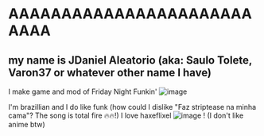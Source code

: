 # AAAAAAAAAAAAAAAAAAAAAAAAAAA

## my name is JDaniel Aleatorio (aka: Saulo Tolete, Varon37 or whatever other name I have)

I make game and mod of Friday Night Funkin'
![image](https://github.com/user-attachments/assets/5330d801-322b-4c3a-a215-43f6641863b9)

I'm brazillian and I do like funk (how could I dislike "Faz striptease na minha cama"? The song is total fire 🔥🔥!)
I love haxeflixel
![image](https://github.com/user-attachments/assets/d3dc99e6-ecfc-44f9-a325-3db93d93fd72) 
! (I don't like anime btw)
